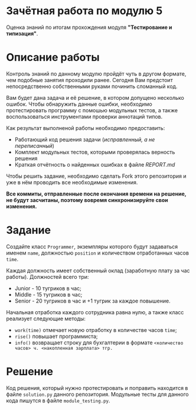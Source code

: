 # Зачётная работа по модулю 5
Оценка знаний по итогам прохождения модуля **"Тестирование и типизация"**.

# Описание работы

Контроль знаний по данному модулю пройдёт чуть в другом формате, чем подобные занятия проходили ранее. Сегодня Вам предстоит непосредственно собственными руками починить сломанный код.

Вам будет дана задача и её решение, в котором допущено несколько ошибок. Чтобы обнаружить данные ошибки, необходимо протестировать программу с помошью модульных тестов, а также воспользоваться инструментами проверки аннотаций типов.

Как результат выполненой работы необходимо предоставить:
- Работающий код решения задачи (*исправленный, а не переписанный*)
- Комплект модульных тестов, которыми проверялась верность решения
- Краткая отчётность о найденных ошибках в файле _REPORT.md_

Чтобы решить задание, необходимо сделать Fork этого репозитория и уже в нём проводить все необходимые изменения.

**Все коммиты, отправленные после окончания времени на решение, не будут засчитаны, поэтому вовремя синхронизируйте свои изменения.**

# Задание

Создайте класс `Programmer`, экземпляры которого будут задаваться именем `name`, должностью `position` и количеством отработанных часов `time`.

Каждая должность имеет собственный оклад (заработную плату за час работы). Должностей всего три:

- Junior - 10 тугриков в час;
- Middle - 15 тугриков в час;
- Senior - 20 тугриков в час и +1 тугрик за каждое повышение.

Начальная отработка каждого сотрудника равна нулю, а также класс реализует следующие методы:

- `work(time)` отмечает новую отработку в количестве часов `time`;
- `rise()` повышает программиста;
- `info()` возвращает строку для бухгалтерии в формате `<количество часов> ч. <накопленная зарплата> тгр.`

# Решение

Код решения, который нужно протестировать и поправить находится в файле `solution.py` данного репозитория.
Модульные тесты для данного кода пишутся в файле `module_testing.py`.
